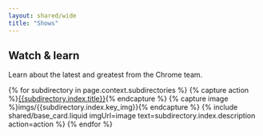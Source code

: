```yaml
---
layout: shared/wide
title: "Shows"
---
```


<div class="wf-subheading">
  <div class="page-content">
    <h2>Watch &amp; learn</h2>
    <p>Learn about the latest and greatest from the Chrome team.</p>
  </div>
</div>

<div class="page-content">
  <div class="mdl-grid">
    {% for subdirectory in page.context.subdirectories %}
      {% capture action %}<a class="mdl-button mdl-button--colored mdl-js-button mdl-js-ripple-effect" href="{{subdirectory.index.relative_url}}">{{subdirectory.index.title}}</a>{% endcapture %}
      {% capture image %}imgs/{{subdirectory.index.key_img}}{% endcapture %}
      {% include shared/base_card.liquid imgUrl=image text=subdirectory.index.description action=action %}
    {% endfor %}
  </div>
</div>
